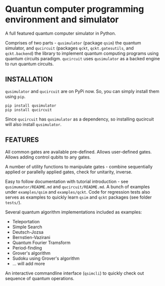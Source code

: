 # Quantun computer programming environment and simulator
A full featured quantum computer simulator in Python.

Comprises of two parts - `qusimulator` (package `qsim`) the quantum simulator, and `qucircuit` (packages `qckt`, `qckt.gatesutils`, and `qckt.backend`) the library to implement quantum computing programs using quantum circuits paradigm. `qucircuit` uses `qusimulator` as a backed engine to run quantum circuits.

## INSTALLATION
`qusimulator` and `qucircuit` are on PyPi now. So, you can simply install them using `pip`.

    pip install qusimulator
    pip install qucircuit

Since `qucircuit` has `qusimulator` as a dependency, so installing qucircuit will also install `qusimulator`.

## FEATURES
All common gates are available pre-defined. Allows user-defined gates. Allows adding control qubits to any gates.

A number of utility functions to manipulate gates - combine sequentially applied or parallelly applied gates, check for unitarity, inverse.

Easy to follow documentation with tutorial introduction - see `qusimumator/README.md` and `qucircuit/README.md`. A bunch of examples under `examples/qsim` and `examples/qckt`. Code for regression tests also serves as examples to quickly learn `qsim` and `qckt` packages (see folder `tests/`).

Several quantum algorithm implementations included as examples:
* Teleportation
* Simple Search
* Deutsch-Jozsa
* Bernstien-Vazirani
* Quantum Fourier Tramsform
* Period-finding
* Grover's algorithm
* Sudoku using Grover's algorithm
* ... will add more

An interactive commandline interface (`qsimcli`) to quickly check out sequence of quantum operations.
